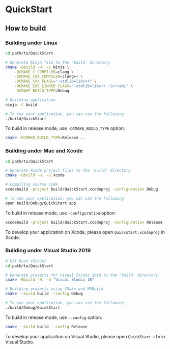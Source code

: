 # QuickStart

## How to build

### Building under Linux

```sh
cd path/to/QuickStart

# Generate Ninja file to the 'build' directory
cmake -Bbuild -H. -G Ninja \
    -DCMAKE_C_COMPILER=clang \
    -DCMAKE_CXX_COMPILER=clang++ \
    -DCMAKE_CXX_FLAGS="-stdlib=libc++" \
    -DCMAKE_EXE_LINKER_FLAGS="-stdlib=libc++ -lc++abi" \
    -DCMAKE_BUILD_TYPE=Debug

# Building application
ninja -C build

# To run your application, you can use the following
./build/QuickStart
```

To build in release mode, use `-DCMAKE_BUILD_TYPE` option:

```sh
cmake -DCMAKE_BUILD_TYPE=Release ..
```

### Building under Mac and Xcode

```sh
cd path/to/QuickStart

# Generate Xcode project files to the 'build' directory
cmake -Bbuild -H. -G Xcode

# Compiling source code
xcodebuild -project build/QuickStart.xcodeproj -configuration Debug

# To run your application, you can use the following
open build/Debug/QuickStart.app
```

To build in release mode, use `-configuration` option:

```sh
xcodebuild -project build/QuickStart.xcodeproj -configuration Release
```

To develop your application on Xcode, please open `QuickStart.xcodeproj` in Xcode.

### Building under Visual Studio 2019

```sh
# Git Bash (MinGW)
cd path/to/QuickStart

# Generate projects for Visual Studio 2019 to the 'build' directory
cmake -Bbuild -H. -G "Visual Studio 16"

# Building projects using CMake and MSBuild
cmake --build build --config Debug

# To run your application, you can use the following
./build/Debug/QuickStart
```

To build in release mode, use `--config` option:

```sh
cmake --build build --config Release
```

To develop your application on Visual Studio, please open `QuickStart.sln` in Visual Studio.
